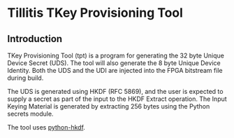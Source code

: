 # Tillitis TKey Provisioning Tool

## Introduction

TKey Provisioning Tool (tpt) is a program for generating the 32 byte
Unique Device Secret (UDS). The tool will also generate the 8 byte
Unique Device Identity. Both the UDS and the UDI are injected into the
FPGA bitstream file during build.

The UDS is generated using HKDF (RFC 5869), and the user is expected
to supply a secret as part of the input to the HKDF Extract operation.
The Input Keying Material is generated by extracting 256 bytes using
the Python secrets module.

The tool uses [python-hkdf](https://github.com/casebeer/python-hkdf).
